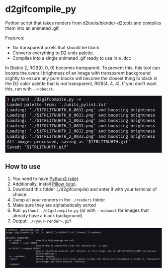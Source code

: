 # d2gifcompile_py

Python script that takes renders from d2tools/blender-d2tools and compiles them into an animated .gif.

Features:
- No transparent pixels that should be black
- Converts everything to D2 units palette.
- Compiles into a single animated .gif ready to use in a .dcc

In Diablo 2, RGB(0, 0, 0) becomes transparent. To prevent this, this tool can boosts the overall brightness of an image with transparent background slightly to ensure any pure blacks will become the closest thing to black in the D2 color palette that is not transparent, RGB(4, 4, 4). If you don't want this, run with `--noboost`.

![d2gifcompile.py example](https://github.com/iuitdebos/blender-d2tools/blob/main/images/d2gifcompile_verbose.png)

## How to use

1. You need to have [Python3 (site)](https://www.python.org/downloads/).
2. Additionally, install [Pillow (site)](https://pillow.readthedocs.io/en/stable/installation.html).
3. Download this folder (./d2gifcompile) and enter it with your terminal of choice.
4. Dump all your renders in the `./renders` folder
5. Make sure they are alphabetically sorted
6. Run: `python3 ./d2gifcompile.py` (or with `--noboost` for images that already have a black background)
7. Output: `./<your-render>.gif`

![d2gifcompile.py options](https://github.com/iuitdebos/blender-d2tools/blob/main/images/d2gifcompile_options.png)